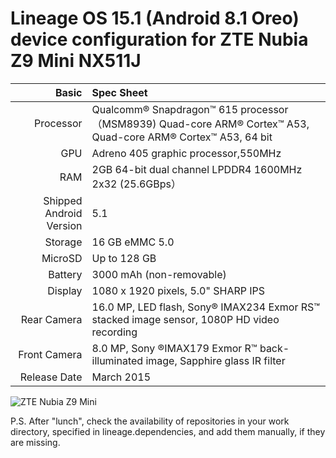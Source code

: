 
Lineage OS 15.1 (Android 8.1 Oreo)
device configuration for 
ZTE Nubia Z9 Mini NX511J
=====================================

Basic   | Spec Sheet
-------:|:-------------------------
Processor | Qualcomm® Snapdragon™ 615 processor（MSM8939) Quad-core ARM® Cortex™ A53, Quad-core ARM® Cortex™ A53, 64 bit
GPU     | Adreno 405 graphic processor,550MHz
RAM  | 2GB 64-bit dual channel LPDDR4 1600MHz 2x32 (25.6GBps）
Shipped Android Version | 5.1
Storage | 16 GB eMMC 5.0
MicroSD | Up to 128 GB
Battery | 3000 mAh (non-removable)
Display | 1080 x 1920 pixels, 5.0" SHARP IPS
Rear Camera  | 16.0 MP, LED flash, Sony® IMAX234 Exmor RS™ stacked image sensor, 1080P HD video recording 
Front Camera | 8.0 MP, Sony ®IMAX179 Exmor R™ back-illuminated image, Sapphire glass IR filter 
Release Date | March 2015

![ZTE Nubia Z9 Mini](http://static.nubia.cn/product/max/images/params/params_z9max02.jpg "ZTE Nubia Z9 Mini")

P.S. After "lunch", check the availability of repositories in your work directory, specified in lineage.dependencies, and add them manually, if they are missing.
